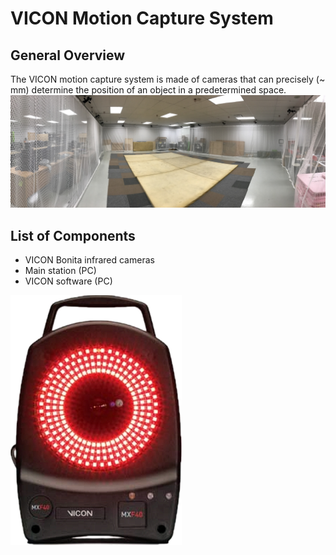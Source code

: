 # VICON Motion Capture System

## General Overview

The VICON motion capture system is made of cameras that can precisely \(~ mm\) determine the position of an object in a predetermined space.![](/assets/voliere.jpg)

## List of Components

* VICON Bonita infrared cameras
* Main station \(PC\)
* VICON software \(PC\)

![](/assets/vicon.png)

